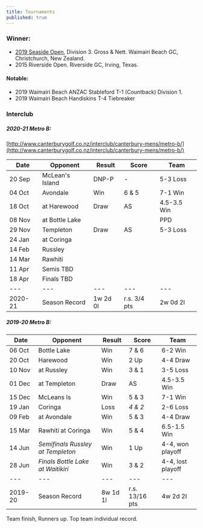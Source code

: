 ```yaml
---
title: Tournaments
published: true
---
```


### Winner:
- [2019 Seaside Open](http://www.golf.co.nz/MyGolf/NewCompetitionResults.aspx?CompetitionId=673386&MemberId=687851&Code=1447405845), Division 3. Gross & Nett. Waimairi Beach GC, Christchurch, New Zealand.
- 2015 Riverside Open. Riverside GC, Irving, Texas.

#### Notable:
- 2019 Waimairi Beach ANZAC Stableford T-1 (Countback) Division 1.
- 2019 Waimairi Beach Handiskins T-4 Tiebreaker

### Interclub

##### 2020-21 Metro B:
[http://www.canterburygolf.co.nz/interclub/canterbury-mens/metro-b/](http://www.canterburygolf.co.nz/interclub/canterbury-mens/metro-b/)

| Date   | Opponent     | Result | Score | Team |
| ------ | ------------ | ------ | ----- | ----- |
| 20 Sep | McLean's Island | DNP-P | - | 5-3 Loss |
| 04 Oct | Avondale | Win | 6 & 5 | 7-1 Win |
| 18 Oct | at Harewood | Draw | AS | 4.5-3.5 Win |
| 08 Nov | at Bottle Lake | | | PPD |
| 29 Nov | Templeton | Draw | AS | 5-3 Loss |
| 24 Jan | at Coringa | | | |
| 14 Feb | Russley | | | |
| 14 Mar | Rawhiti | | | |
| 11 Apr | Semis TBD | | | |
| 18 Apr | Finals TBD | | | |
| --- | --- | --- | --- | --- |
| 2020-21 | Season Record | 1w 2d 0l | r.s. 3/4 pts | 2w 0d 2l |


##### 2019-20 Metro B:

| Date   | Opponent     | Result | Score | Team |
| ------ | ------------ | ------ | ----- | ----- |
| 06 Oct | Bottle Lake  | Win      | 7 & 6 | 6-2 Win |
| 20 Oct | Harewood     | Win      | 2 Up  | 4-4 Draw |
| 10 Nov | at Russley   | Win      | 3 & 1 | 3-5 Loss |
| 01 Dec | at Templeton | Draw      | AS  | 4.5-3.5 Win |
| 15 Dec | McLeans Is   | Win      | 5 & 3 | 7-1 Win |
| 19 Jan | Coringa 			| Loss      |_4 & 2_| 2-6 Loss |
| 09 Feb | at Avondale | Win      | 5 & 3 | 4-4 Draw |
| 15 Mar | Rawhiti at Coringa | Win | 5 & 4 | 6.5-1.5 Win |
| 14 Jun | _Semifinals Russley at Templeton_ | Win    | 1 Up | 4-4, won playoff |
| 28 Jun | _Finals Bottle Lake at Waitikiri_ | Win | 3 & 2 | 4-4, lost playoff |
| --- | --- | --- | --- | --- |
| 2019-20 | Season Record | 8w 1d 1l | r.s. 13/16 pts | 4w 2d 2l |

Team finish, Runners up. Top team individual record.

